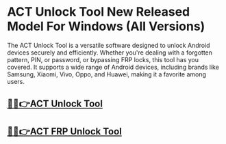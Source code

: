 # ACT Unlock Tool New Released Model For Windows (All Versions)


The ACT Unlock Tool is a versatile software designed to unlock Android devices securely and efficiently. Whether you're dealing with a forgotten pattern, PIN, or password, or bypassing FRP locks, this tool has you covered. It supports a wide range of Android devices, including brands like Samsung, Xiaomi, Vivo, Oppo, and Huawei, making it a favorite among users.


## [🎉🚀👉ACT Unlock Tool](https://alipc.pro/dl/)

## [🎉🚀👉ACT FRP Unlock Tool](https://alipc.pro/dl/)
